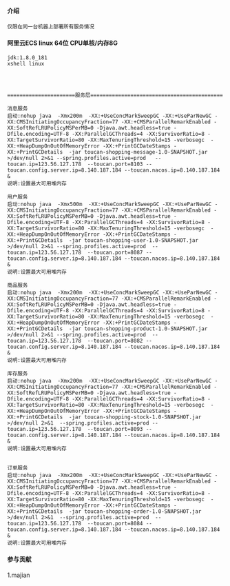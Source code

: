 #### 介绍
    仅限在同一台机器上部署所有服务情况

#### 阿里云ECS linux 64位 CPU单核/内存8G

    jdk:1.8.0_181
    xshell linux
    
    
   
    
    ======================服务层===========================================
    
    消息服务
    启动:nohup java  -Xmx200m  -XX:+UseConcMarkSweepGC -XX:+UseParNewGC -XX:CMSInitiatingOccupancyFraction=77 -XX:+CMSParallelRemarkEnabled -XX:SoftRefLRUPolicyMSPerMB=0 -Djava.awt.headless=true -Dfile.encoding=UTF-8 -XX:ParallelGCThreads=4 -XX:SurvivorRatio=8 -XX:TargetSurvivorRatio=80 -XX:MaxTenuringThreshold=15 -verbosegc  -XX:+HeapDumpOnOutOfMemoryError -XX:+PrintGCDateStamps -XX:+PrintGCDetails  -jar toucan-shopping-message-1.0-SNAPSHOT.jar >/dev/null 2>&1 --spring.profiles.active=prod   --toucan.ip=123.56.127.178  --toucan.port=8103 --toucan.config.server.ip=8.140.187.184 --toucan.nacos.ip=8.140.187.184   &
    说明:设置最大可用堆内存

    用户服务
    启动:nohup java  -Xmx500m  -XX:+UseConcMarkSweepGC -XX:+UseParNewGC -XX:CMSInitiatingOccupancyFraction=77 -XX:+CMSParallelRemarkEnabled -XX:SoftRefLRUPolicyMSPerMB=0 -Djava.awt.headless=true -Dfile.encoding=UTF-8 -XX:ParallelGCThreads=4 -XX:SurvivorRatio=8 -XX:TargetSurvivorRatio=80 -XX:MaxTenuringThreshold=15 -verbosegc  -XX:+HeapDumpOnOutOfMemoryError -XX:+PrintGCDateStamps -XX:+PrintGCDetails  -jar toucan-shopping-user-1.0-SNAPSHOT.jar >/dev/null 2>&1 --spring.profiles.active=prod  --toucan.ip=123.56.127.178  --toucan.port=8087 --toucan.config.server.ip=8.140.187.184 --toucan.nacos.ip=8.140.187.184  &
    说明:设置最大可用堆内存
    
    商品服务
    启动:nohup java  -Xmx200m  -XX:+UseConcMarkSweepGC -XX:+UseParNewGC -XX:CMSInitiatingOccupancyFraction=77 -XX:+CMSParallelRemarkEnabled -XX:SoftRefLRUPolicyMSPerMB=0 -Djava.awt.headless=true -Dfile.encoding=UTF-8 -XX:ParallelGCThreads=4 -XX:SurvivorRatio=8 -XX:TargetSurvivorRatio=80 -XX:MaxTenuringThreshold=15 -verbosegc  -XX:+HeapDumpOnOutOfMemoryError -XX:+PrintGCDateStamps -XX:+PrintGCDetails  -jar toucan-shopping-product-1.0-SNAPSHOT.jar >/dev/null 2>&1 --spring.profiles.active=prod  --toucan.ip=123.56.127.178  --toucan.port=8082 --toucan.config.server.ip=8.140.187.184 --toucan.nacos.ip=8.140.187.184  &
    说明:设置最大可用堆内存
    
    库存服务
    启动:nohup java  -Xmx200m  -XX:+UseConcMarkSweepGC -XX:+UseParNewGC -XX:CMSInitiatingOccupancyFraction=77 -XX:+CMSParallelRemarkEnabled -XX:SoftRefLRUPolicyMSPerMB=0 -Djava.awt.headless=true -Dfile.encoding=UTF-8 -XX:ParallelGCThreads=4 -XX:SurvivorRatio=8 -XX:TargetSurvivorRatio=80 -XX:MaxTenuringThreshold=15 -verbosegc  -XX:+HeapDumpOnOutOfMemoryError -XX:+PrintGCDateStamps -XX:+PrintGCDetails  -jar toucan-shopping-stock-1.0-SNAPSHOT.jar  >/dev/null 2>&1  --spring.profiles.active=prod --toucan.ip=123.56.127.178  --toucan.port=8093 --toucan.config.server.ip=8.140.187.184 --toucan.nacos.ip=8.140.187.184  &
    说明:设置最大可用堆内存
    
    
    订单服务
    启动:nohup java  -Xmx200m  -XX:+UseConcMarkSweepGC -XX:+UseParNewGC -XX:CMSInitiatingOccupancyFraction=77 -XX:+CMSParallelRemarkEnabled -XX:SoftRefLRUPolicyMSPerMB=0 -Djava.awt.headless=true -Dfile.encoding=UTF-8 -XX:ParallelGCThreads=4 -XX:SurvivorRatio=8 -XX:TargetSurvivorRatio=80 -XX:MaxTenuringThreshold=15 -verbosegc  -XX:+HeapDumpOnOutOfMemoryError -XX:+PrintGCDateStamps -XX:+PrintGCDetails  -jar toucan-shopping-order-1.0-SNAPSHOT.jar >/dev/null 2>&1  --spring.profiles.active=prod  --toucan.ip=123.56.127.178  --toucan.port=8084 --toucan.config.server.ip=8.140.187.184 --toucan.nacos.ip=8.140.187.184  &
    说明:设置最大可用堆内存
    
#### 参与贡献
1.majian
